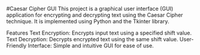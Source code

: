 #Caesar Cipher GUI
This project is a graphical user interface (GUI) application for encrypting and decrypting text using the Caesar Cipher technique. It is implemented using Python and the Tkinter library.

Features
Text Encryption: Encrypts input text using a specified shift value.
Text Decryption: Decrypts encrypted text using the same shift value.
User-Friendly Interface: Simple and intuitive GUI for ease of use.
